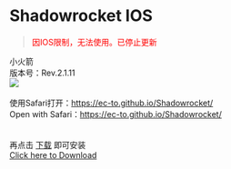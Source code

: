 # Shadowrocket       IOS
> <font color=red>因IOS限制，无法使用。已停止更新</font>

小火箭<br>版本号：Rev.2.1.11<br>
<img src="https://is2-ssl.mzstatic.com/image/thumb/Purple128/v4/22/a7/f2/22a7f210-7de5-8d7f-e7a2-24f498c605ca/AppIcon-1x_U007emarketing-85-220-0-9.png/246x0w.jpg">
<br><br>
使用Safari打开：<a href="https://ec-to.github.io/Shadowrocket/">https://ec-to.github.io/Shadowrocket/</a><br>
Open with Safari：<a href="https://ec-to.github.io/Shadowrocket/">https://ec-to.github.io/Shadowrocket/</a><br>
<br><br>
再点击 <a href="itms-services://?action=download-manifest&url=https://ec-to.github.io/Shadowrocket/Shadowrocket.plist">下载</a> 即可安装<br>
<a href="itms-services://?action=download-manifest&url=https://ec-to.github.io/Shadowrocket/Shadowrocket.plist">Click here to Download</a>
